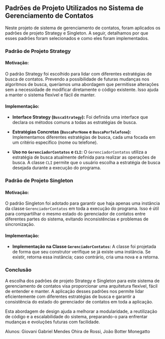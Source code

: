 ## Padrões de Projeto Utilizados no Sistema de Gerenciamento de Contatos

Neste projeto de sistema de gerenciamento de contatos, foram aplicados os padrões de projeto Strategy e Singleton. A seguir, detalhamos por que esses padrões foram selecionados e como eles foram implementados.

### Padrão de Projeto Strategy

#### Motivação:

O padrão Strategy foi escolhido para lidar com diferentes estratégias de busca de contatos. Prevendo a possibilidade de futuras mudanças nos algoritmos de busca, queríamos uma abordagem que permitisse alterações sem a necessidade de modificar diretamente o código existente. Isso ajuda a manter o sistema flexível e fácil de manter.

#### Implementação:

- **Interface Strategy (`BuscaStrategy`):** Foi definida uma interface que declara os métodos comuns a todas as estratégias de busca.
  
- **Estratégias Concretas (`BuscaPorNome` e `BuscaPorTelefone`):** Implementamos diferentes estratégias de busca, cada uma focada em um critério específico (nome ou telefone).

- **Uso no `GerenciadorContatos` e `CLI`:** O `GerenciadorContatos` utiliza a estratégia de busca atualmente definida para realizar as operações de busca. A classe `CLI` permite que o usuário escolha a estratégia de busca desejada durante a execução do programa.

### Padrão de Projeto Singleton

#### Motivação:

O padrão Singleton foi adotado para garantir que haja apenas uma instância da classe `GerenciadorContatos` em toda a execução do programa. Isso é útil para compartilhar o mesmo estado do gerenciador de contatos entre diferentes partes do sistema, evitando inconsistências e problemas de sincronização.

#### Implementação:

- **Implementação na Classe `GerenciadorContatos`:** A classe foi projetada de forma que seu construtor verifique se já existe uma instância. Se existir, retorna essa instância; caso contrário, cria uma nova e a retorna.

### Conclusão

A escolha dos padrões de projeto Strategy e Singleton para este sistema de gerenciamento de contatos visa proporcionar uma arquitetura flexível, fácil de entender e manter. A aplicação desses padrões nos permite lidar eficientemente com diferentes estratégias de busca e garantir a consistência do estado do gerenciador de contatos em toda a aplicação.

Esta abordagem de design ajuda a melhorar a modularidade, a reutilização de código e a escalabilidade do sistema, preparando-o para enfrentar mudanças e evoluções futuras com facilidade.

Alunos: Giovani Gabriel Mendes Ohira de Rossi, 
        João Botter Monegatto
